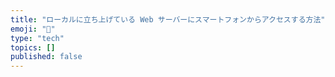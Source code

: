 ```yaml
---
title: "ローカルに立ち上げている Web サーバーにスマートフォンからアクセスする方法"
emoji: "📝"
type: "tech"
topics: []
published: false
---
```


